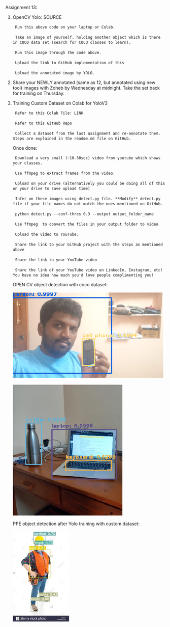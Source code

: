 Assignment 13: 

1. OpenCV Yolo: SOURCE

		Run this above code on your laptop or Colab. 
		
		Take an image of yourself, holding another object which is there in COCO data set (search for COCO classes to learn). 
		
		Run this image through the code above. 
		
		Upload the link to GitHub implementation of this
		
		Upload the annotated image by YOLO. 
		
		
2. Share your NEWLY annotated (same as 12, but annotated using new tool) images with Zoheb by Wednesday at midnight. Take the set back for training on Thursday.


3. Training Custom Dataset on Colab for YoloV3

		Refer to this Colab File: LINK
		
		Refer to this GitHub Repo
		
		Collect a dataset from the last assignment and re-annotate them. Steps are explained in the readme.md file on GitHub.
		
	Once done:
	
		Download a very small (~10-30sec) video from youtube which shows your classes. 
		
		Use ffmpeg to extract frames from the video. 
		
		Upload on your drive (alternatively you could be doing all of this on your drive to save upload time)
		
		Infer on these images using detect.py file. **Modify** detect.py file if your file names do not match the ones mentioned on GitHub. 
		
		python detect.py --conf-thres 0.3 --output output_folder_name
		
		Use ffmpeg  to convert the files in your output folder to video
		
		Upload the video to YouTube. 
		
		Share the link to your GitHub project with the steps as mentioned above
		
		Share the link to your YouTube video
		
		Share the link of your YouTube video on LinkedIn, Instagram, etc! You have no idea how much you'd love people complimenting you! 
		
		
	OPEN CV object detection with coco dataset:
	
	![image](https://github.com/rameshveer/School_of_AI-EVA_5/blob/master/S13/Yolo%20Open%20CV/Annotated_Yolo_Images/me_mobile.png)
	
	![image](https://github.com/rameshveer/School_of_AI-EVA_5/blob/master/S13/Yolo%20Open%20CV/Annotated_Yolo_Images/lap%20ball.png)
	
	
	PPE object detection after Yolo training with custom dataset:
	
	![image](https://github.com/rameshveer/School_of_AI-EVA_5/blob/master/S13/Yolo%20Open%20CV/Annotated_Yolo_Images/Unknown.jpg)
		
